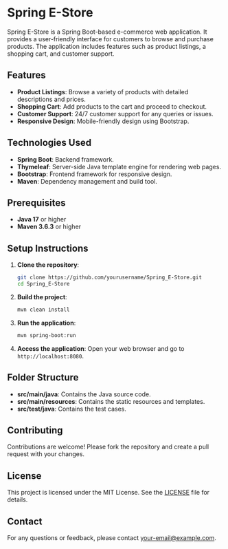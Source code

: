 # Spring E-Store

Spring E-Store is a Spring Boot-based e-commerce web application. It provides a user-friendly interface for customers to browse and purchase products. The application includes features such as product listings, a shopping cart, and customer support.

## Features

- **Product Listings**: Browse a variety of products with detailed descriptions and prices.
- **Shopping Cart**: Add products to the cart and proceed to checkout.
- **Customer Support**: 24/7 customer support for any queries or issues.
- **Responsive Design**: Mobile-friendly design using Bootstrap.

## Technologies Used

- **Spring Boot**: Backend framework.
- **Thymeleaf**: Server-side Java template engine for rendering web pages.
- **Bootstrap**: Frontend framework for responsive design.
- **Maven**: Dependency management and build tool.

## Prerequisites

- **Java 17** or higher
- **Maven 3.6.3** or higher

## Setup Instructions

1. **Clone the repository**:
    ```sh
    git clone https://github.com/yourusername/Spring_E-Store.git
    cd Spring_E-Store
    ```

2. **Build the project**:
    ```sh
    mvn clean install
    ```

3. **Run the application**:
    ```sh
    mvn spring-boot:run
    ```

4. **Access the application**:
    Open your web browser and go to `http://localhost:8080`.

## Folder Structure

- **src/main/java**: Contains the Java source code.
- **src/main/resources**: Contains the static resources and templates.
- **src/test/java**: Contains the test cases.

## Contributing

Contributions are welcome! Please fork the repository and create a pull request with your changes.

## License

This project is licensed under the MIT License. See the [LICENSE](LICENSE) file for details.

## Contact

For any questions or feedback, please contact [your-email@example.com](mailto:your-email@example.com).
